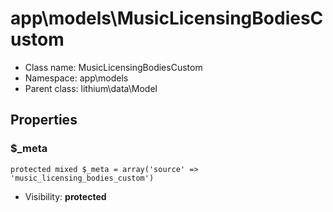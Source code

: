 app\models\MusicLicensingBodiesCustom
===============






* Class name: MusicLicensingBodiesCustom
* Namespace: app\models
* Parent class: lithium\data\Model





Properties
----------


### $_meta

    protected mixed $_meta = array('source' => 'music_licensing_bodies_custom')





* Visibility: **protected**



